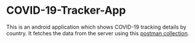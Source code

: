 # COVID-19-Tracker-App

This is an android application which shows COVID-19 tracking details by country. It fetches the data from the server using this [postman collection](https://documenter.getpostman.com/view/10808728/SzS8rjbc?version=latest).
